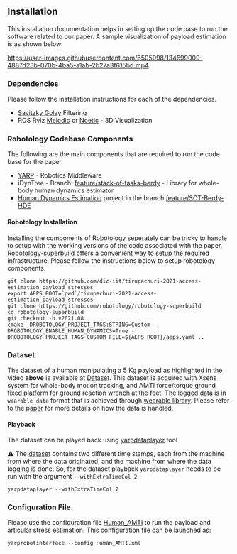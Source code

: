 ## Installation

This installation documentation helps in setting up the code base to run the software related to our paper. A sample visualization of payload estimation is as shown below:


<p align="center">

https://user-images.githubusercontent.com/6505998/134699009-4887d23b-070b-4ba5-a1ab-2b27a3f615bd.mp4

</p>

### Dependencies

Please follow the installation instructions for each of the dependencies.

- [Savitzky Golay](https://github.com/arntanguy/gram_savitzky_golay#installation) Filtering
- ROS Rviz [Melodic](http://wiki.ros.org/melodic/Installation/Ubuntu) or [Noetic](http://wiki.ros.org/noetic/Installation/Ubuntu) - 3D Visualization

### Robotology Codebase Components

The following are the main components that are required to run the code base for the paper.

- [YARP](https://github.com/robotology/yarp) - Robotics Middleware
- iDynTree - Branch: [feature/stack-of-tasks-berdy](https://github.com/ami-iit/idyntree-hde-fork/tree/feature/stack-of-tasks-berdy) - Library for whole-body human dynamics estimator
- [Human Dynamics Estimation](https://github.com/robotology/human-dynamics-estimation) project in the branch [feature/SOT-Berdy-HDE](https://github.com/robotology/human-dynamics-estimation/tree/feature/SOT-Berdy-HDE)

#### Robotology Installation

Installing the components of Robotology seperately can be tricky to handle to setup with the working versions of the code associated with the paper. [Robotology-superbuild](https://github.com/robotology/robotology-superbuild) offers a convenient way to setup the required infrastructure. Please follow the instructions below to setup robotology components.

```
git clone https://github.com/dic-iit/tirupachuri-2021-access-estimation_payload_stresses
export AEPS_ROOT=`pwd`/tirupachuri-2021-access-estimation_payload_stresses
git clone https://github.com/robotology/robotology-superbuild
cd robotology-superbuild
git checkout -b v2021.08
cmake -DROBOTOLOGY_PROJECT_TAGS:STRING=Custom -DROBOTOLOGY_ENABLE_HUMAN_DYNAMICS=True -DROBOTOLOGY_PROJECT_TAGS_CUSTOM_FILE=${AEPS_ROOT}/aeps.yaml ..
```

### Dataset

The dataset of a human manipulating a 5 Kg payload as highlighted in the video **above** is available at [Dataset](./dataset). This dataset is acquired with Xsens system for whole-body motion tracking, and AMTI force/torque ground fixed platform for ground reaction wrench at the feet. The logged data is in `wearable data` format that is achieved through [wearable library](https://github.com/robotology/wearables). Please refer to the [paper](https://ieeexplore.ieee.org/abstract/document/9526592) for more details on how the data is handled.

#### Playback

The dataset can be played back using [yarpdataplayer](https://www.yarp.it/latest/yarpdataplayer.html) tool

:warning: The [dataset](./dataset) contains two different time stamps, each from the machine from where the data originated, and the machine from where the data logging is done. So, for the dataset playback `yarpdataplayer` needs to be run with the argument `--withExtraTimeCol 2`

```
yarpdataplayer --withExtraTimeCol 2
```

### Configuration File

Please use the configuration file [Human_AMTI](https://github.com/robotology/human-dynamics-estimation/blob/feature/SOT-Berdy-HDE/conf/xml/Human_AMTI.xml) to run the payload and articular stress estimation. This configuration file can be launched as:

```
yarprobotinterface --config Human_AMTI.xml
```
